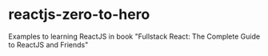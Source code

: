 # reactjs-zero-to-hero
Examples to learning ReactJS in book "Fullstack React: The Complete Guide to ReactJS and Friends"

